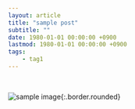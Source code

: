 ```yaml
---
layout: article
title: "sample post"
subtitle: ""
date: 1980-01-01 00:00:00 +0900
lastmod: 1980-01-01 00:00:00 +0900
tags: 
    - tag1
---
```


<br>

![sample image](https://avatars0.githubusercontent.com/u/59393359?s=460&v=4){:.border.rounded}

<br><br><br><br>